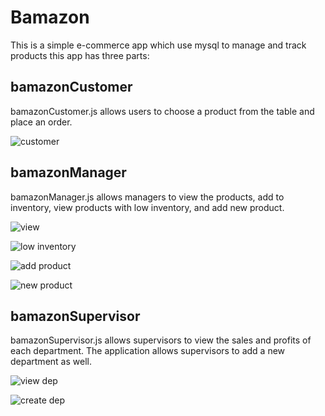 # Bamazon

This is a simple e-commerce app which use mysql to manage and track products this app has three parts:

## bamazonCustomer

bamazonCustomer.js allows users to choose a product from the table and place an order.

![customer](https://i.makeagif.com/media/6-12-2017/eCphYL.gif)


## bamazonManager

bamazonManager.js allows managers to view the products, add to inventory, view products with low inventory, and add new product.

![view](https://media.giphy.com/media/7aJROxj03xOIE/giphy.gif)

![low inventory](https://media.giphy.com/media/BC1JsxDVjzTAQ/giphy.gif)

![add product](http://i.makeagif.com/media/6-12-2017/Hw6sr3.gif)

![new product](https://i.makeagif.com/media/6-12-2017/moWQjG.gif)


## bamazonSupervisor

bamazonSupervisor.js allows supervisors to view the sales and profits of each department. The application allows supervisors to add a new department as well.

![view dep](http://i.makeagif.com/media/6-12-2017/nS4bm0.gif)

![create dep](https://media.giphy.com/media/PNmgL52y0bA8o/giphy.gif)



